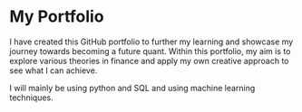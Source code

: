 # My Portfolio 

I have created this GitHub portfolio to further my learning and showcase my journey towards becoming a future quant. Within this portfolio, my aim is to explore various theories in finance and apply my own creative approach to see what I can achieve.

I will mainly be using python and SQL and using machine learning techniques.
